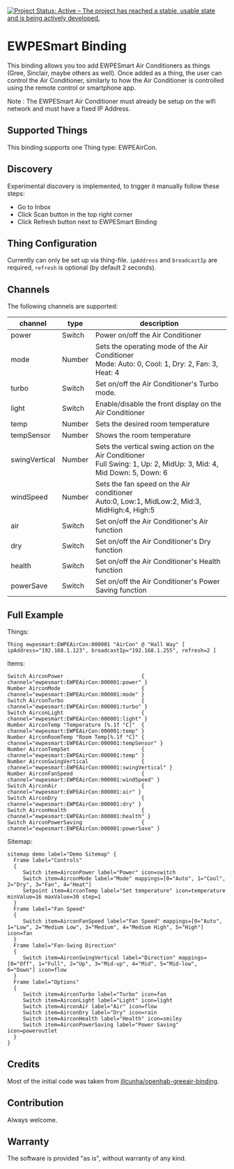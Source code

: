 [![Project Status: Active – The project has reached a stable, usable state and is being actively developed.](https://www.repostatus.org/badges/latest/active.svg)](https://www.repostatus.org/#active)

# EWPESmart Binding

This binding allows you too add EWPESmart Air Conditioners as things (Gree, Sinclair, maybe others as well). Once added as a thing, the user can control the Air Conditioner, similarly to how the Air Conditioner is controlled using the remote control or smartphone app.

Note : The EWPESmart Air Conditioner must already be setup on the wifi network and must have a fixed IP Address.

## Supported Things

This binding supports one Thing type: EWPEAirCon.

## Discovery

Experimental discovery is implemented, to trigger it manually follow these steps:

- Go to Inbox
- Click Scan button in the top right corner
- Click Refresh button next to EWPESmart Binding

## Thing Configuration

Currently can only be set up via thing-file. `ipAddress` and `broadcastIp` are required, `refresh` is optional (by default 2 seconds).

## Channels

The following channels are supported:

| channel        | type      | description                                             |
|----------------|-----------|---------------------------------------------------------|
| power          | Switch    | Power on/off the Air Conditioner                        |
| mode           | Number    | Sets the operating mode of the Air Conditioner<br> Mode: Auto: 0, Cool: 1, Dry: 2, Fan: 3, Heat: 4 |
| turbo          | Switch    | Set on/off the Air Conditioner's Turbo mode.            |
| light          | Switch    | Enable/disable the front display on the Air Conditioner |
| temp           | Number    | Sets the desired room temperature                       |
| tempSensor     | Number    | Shows the room temperature                              |
| swingVertical  | Number    | Sets the vertical swing action on the Air Conditioner<br> Full Swing: 1, Up: 2, MidUp: 3, Mid: 4, Mid Down: 5, Down: 6 |
| windSpeed      | Number    | Sets the fan speed on the Air conditioner<br> Auto:0, Low:1, MidLow:2, Mid:3, MidHigh:4, High:5 |
| air            | Switch    | Set on/off the Air Conditioner's Air function           |
| dry            | Switch    | Set on/off the Air Conditioner's Dry function           |
| health         | Switch    | Set on/off the Air Conditioner's Health function        |
| powerSave      | Switch    | Set on/off the Air Conditioner's Power Saving function  |

## Full Example

Things:

```
Thing ewpesmart:EWPEAirCon:000001 "AirCon" @ "Hall Way" [ ipAddress="192.168.1.123", broadcastIp="192.168.1.255", refresh=2 ]
```

Items:

```
Switch AirconPower                         { channel="ewpesmart:EWPEAirCon:000001:power" }
Number AirconMode                          { channel="ewpesmart:EWPEAirCon:000001:mode" }
Switch AirconTurbo                         { channel="ewpesmart:EWPEAirCon:000001:turbo" }
Switch AirconLight                         { channel="ewpesmart:EWPEAirCon:000001:light" }
Number AirconTemp "Temperature [%.1f °C]"  { channel="ewpesmart:EWPEAirCon:000001:temp" }
Number AirconRoomTemp "Room Temp[%.1f °C]" { channel="ewpesmart:EWPEAirCon:000001:tempSensor" }
Number AirconTempSet                       { channel="ewpesmart:EWPEAirCon:000001:temp" }
Number AirconSwingVertical                 { channel="ewpesmart:EWPEAirCon:000001:swingVertical" }
Number AirconFanSpeed                      { channel="ewpesmart:EWPEAirCon:000001:windSpeed" }
Switch AirconAir                           { channel="ewpesmart:EWPEAirCon:000001:air" }
Switch AirconDry                           { channel="ewpesmart:EWPEAirCon:000001:dry" }
Switch AirconHealth                        { channel="ewpesmart:EWPEAirCon:000001:health" }
Switch AirconPowerSaving                   { channel="ewpesmart:EWPEAirCon:000001:powerSave" }
```

Sitemap:

```
sitemap demo label="Demo Sitemap" {
  Frame label="Controls"
  {
     Switch item=AirconPower label="Power" icon=switch
     Switch item=AirconMode label="Mode" mappings=[0="Auto", 1="Cool", 2="Dry", 3="Fan", 4="Heat"]
     Setpoint item=AirconTemp label="Set temperature" icon=temperature minValue=16 maxValue=30 step=1
  }
  Frame label="Fan Speed"
  {
     Switch item=AirconFanSpeed label="Fan Speed" mappings=[0="Auto", 1="Low", 2="Medium Low", 3="Medium", 4="Medium High", 5="High"] icon=fan
  }
  Frame label="Fan-Swing Direction"
  {
     Switch item=AirconSwingVertical label="Direction" mappings=[0="Off", 1="Full", 2="Up", 3="Mid-up", 4="Mid", 5="Mid-low", 6="Down"] icon=flow
  }
  Frame label="Options"
  {
     Switch item=AirconTurbo label="Turbo" icon=fan
     Switch item=AirconLight label="Light" icon=light
     Switch item=AirconAir label="Air" icon=flow
     Switch item=AirconDry label="Dry" icon=rain
     Switch item=AirconHealth label="Health" icon=smiley
     Switch item=AirconPowerSaving label="Power Saving" icon=poweroutlet
  }
}
```

## Credits

Most of the initial code was taken from [jllcunha/openhab-greeair-binding](https://github.com/jllcunha/openhab-greeair-binding).

## Contribution

Always welcome.

## Warranty

The software is provided "as is", without warranty of any kind.
